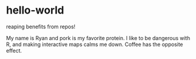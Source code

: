# hello-world
reaping benefits from repos!

My name is Ryan and pork is my favorite protein.  I like to be dangerous with R, and making interactive maps calms me down.  Coffee has the opposite effect.
